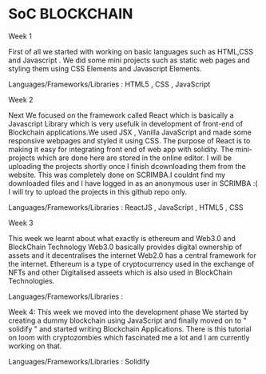 # SoC BLOCKCHAIN

Week 1


First of all we started with working on basic languages such as HTML,CSS and Javascript . We did some mini projects such as static web pages and styling them using CSS Elements and Javascript Elements.

Languages/Frameworks/Libraries : HTML5 , CSS , JavaScript

Week 2


Next We focused on the framework called React which is basically a Javascript Library which is very usefulk in development of front-end of Blockchain applications.We used JSX , Vanilla JavaScript and made some responsive webpages and styled it using CSS. The purpose of React is to making it easy for integrating front end of web app with solidity. The mini-projects which are done here are stored in the online editor. I will be uploading the projects shortly once I finish dcownloading them from the website. This was completely done on SCRIMBA.I couldnt find my downloaded files and I have logged in as an anonymous user in SCRIMBA :( I will try to upload the projects in this github repo only.

Languages/Frameworks/Libraries : ReactJS , JavaScript , HTML5 , CSS

Week 3 


This week we learnt about what exactly is ethereum and Web3.0 and BlockChain Technology Web3.0 basically provides digital ownership of assets and it decentralises the internet Web2.0 has a central framework for the internet. Ethereum is a type of cryptocurrency used in the exchange of NFTs and other Digitalised asseets which is also used in BlockChain Technologies.

Languages/Frameworks/Libraries :


Week 4:
This week we moved into the development phase We started by creating a dummy blockchain using JavaScript and finally moved on to " solidify " and started writing Blockchain Applications. There is this tutorial on loom with cryptozombies which fascinated me a lot and I am currently working on that.

Languages/Frameworks/Libraries : Solidify

